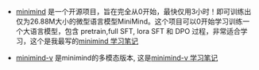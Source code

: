 - [minimind](https://github.com/jingyaogong/minimind) 是一个开源项目，旨在完全从0开始，最快仅用3小时！即可训练出仅为26.88M大小的微型语言模型MiniMind。这个项目可以0开始学习训练一个大语言模型，包含 pretrain,full SFT, lora SFT 和 DPO 过程，非常适合学习，这个是我最写的[minimind 学习笔记](LLM学习笔记\minimind学习笔记\minimind_notes.md)

- [minimind-v](https://github.com/jingyaogong/minimind-v) 是minimind的多模态版本, 这是[minimind-v 学习笔记](LLM学习笔记\minimind学习笔记\minimind-v_notes.md)